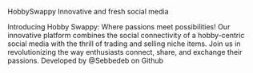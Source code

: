 HobbySwappy
Innovative and fresh social media

Introducing Hobby Swappy: Where passions meet possibilities! Our innovative platform combines the social connectivity of a hobby-centric social media with the thrill of trading and selling niche items. Join us in revolutionizing the way enthusiasts connect, share, and exchange their passions.
Developed by
@Sebbedeb on Github